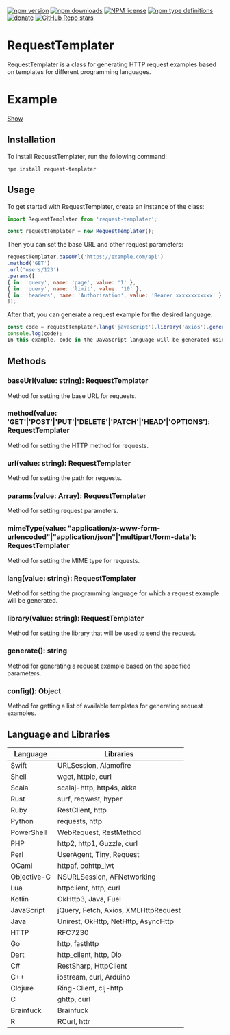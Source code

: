 [![npm version](https://badge.fury.io/js/request-templater.svg)](https://badge.fury.io/js/request-templater)
[![npm downloads](https://img.shields.io/npm/dw/request-templater)](https://badge.fury.io/js/request-templater)
[![NPM license](https://img.shields.io/npm/l/request-templater)](https://github.com/sood/request-templater/blob/master/LICENSE)
[![npm type definitions](https://img.shields.io/npm/types/request-templater)](https://github.com/sood/request-templater)
[![donate](https://www.paypalobjects.com/en_US/i/btn/btn_donate_SM.gif)](https://www.paypal.me/s00d)
[![GitHub Repo stars](https://img.shields.io/github/stars/sood/request-templater?style=social)](https://github.com/sood/request-templater)

# RequestTemplater

RequestTemplater is a class for generating HTTP request examples based on templates for different programming languages.

# Example

[Show](https://on-org.github.io/request-templater/)

## Installation
To install RequestTemplater, run the following command:

```npm install request-templater```

## Usage
To get started with RequestTemplater, create an instance of the class:

```js
import RequestTemplater from 'request-templater';

const requestTemplater = new RequestTemplater();
```

Then you can set the base URL and other request parameters:
```js
requestTemplater.baseUrl('https://example.com/api')
.method('GET')
.url('users/123')
.params([
{ in: 'query', name: 'page', value: '1' },
{ in: 'query', name: 'limit', value: '10' },
{ in: 'headers', name: 'Authorization', value: 'Bearer xxxxxxxxxxxx' }
]);
```
After that, you can generate a request example for the desired language:

```js
const code = requestTemplater.lang('javascript').library('axios').generate();
console.log(code);
In this example, code in the JavaScript language will be generated using the Axios library.
```

## Methods
### baseUrl(value: string): RequestTemplater
Method for setting the base URL for requests.

### method(value: 'GET'|'POST'|'PUT'|'DELETE'|'PATCH'|'HEAD'|'OPTIONS'): RequestTemplater
Method for setting the HTTP method for requests.

### url(value: string): RequestTemplater
Method for setting the path for requests.

### params(value: Array<Param>): RequestTemplater
Method for setting request parameters.

### mimeType(value: "application/x-www-form-urlencoded"|"application/json"|'multipart/form-data'): RequestTemplater
Method for setting the MIME type for requests.

### lang(value: string): RequestTemplater
Method for setting the programming language for which a request example will be generated.

### library(value: string): RequestTemplater
Method for setting the library that will be used to send the request.

### generate(): string
Method for generating a request example based on the specified parameters.

### config(): Object
Method for getting a list of available templates for generating request examples.


## Language and Libraries

| Language    | Libraries                            |
|-------------|--------------------------------------|
| Swift       | URLSession, Alamofire                |
| Shell       | wget, httpie, curl                   |
| Scala       | scalaj-http, http4s, akka            |
| Rust        | surf, reqwest, hyper                 |
| Ruby        | RestClient, http                     |
| Python      | requests, http                       |
| PowerShell  | WebRequest, RestMethod               |
| PHP         | http2, http1, Guzzle, curl           |
| Perl        | UserAgent, Tiny, Request             |
| OCaml       | httpaf, cohttp_lwt                   |
| Objective-C | NSURLSession, AFNetworking           |
| Lua         | httpclient, http, curl               |
| Kotlin      | OkHttp3, Java, Fuel                  |
| JavaScript  | jQuery, Fetch, Axios, XMLHttpRequest |
| Java        | Unirest, OkHttp, NetHttp, AsyncHttp  |
| HTTP        | RFC7230                              |
| Go          | http, fasthttp                       |
| Dart        | http_client, http, Dio               |
| C#          | RestSharp, HttpClient                |
| C++         | iostream, curl, Arduino              |
| Clojure     | Ring-Client, clj-http                |
| C           | ghttp, curl                          |
| Brainfuck   | Brainfuck                            |
| R           | RCurl, httr                          |
